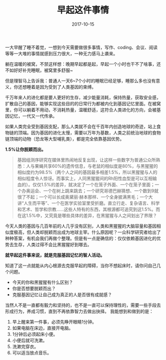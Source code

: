 ﻿---
layout: post
title: 早起这件事情
date: 2017-10-15
categories: blog
tags: [生活,习惯,励志]
description: 

---

一大早醒了睡不着觉，一想到今天需要做很多事情，写作、coding、会议、阅读等等一大堆的事情就感到压力很大，一种无力感马上袭来。

躺在温暖的被窝，不禁这样想：晚期早起都是起，早起一个小时也干不了啥事，还不如好好补充睡眠，被窝里多舒服~

但是理智马上告诉我：普通人一天6~7个小时的睡眠已经足够，睡那么多也没有意义，你还想睡着是因为受到了人类基因的束缚。

千万年来人的进化都是要人更好的生存，减少能量消耗，保持热量，获取安全感，扩散自己的基因，能够实现这些目的的日常行为都被内化到基因记忆里面。在被窝里，你可以躺着不用动，不消耗热量，温暖舒适，这符合人类进化的方向，会被基因记忆，一代又一代传承。

如果人类完全受到基因支配，那么人类就不会在千百年内创造地球的奇迹，站上食物链的顶端。因为基因的进化太慢，需要以万年为基数，人类之前统治地球的食物链顶端的动物（恐龙等大型哺乳类），都是完全依靠基因优势。

**1.5%让你脱颖而出。**

>基因组测序研究在媒体里热闹地反复出现，让这样一些数字为普通公众所熟悉：人与果蝇共享60%的遗传信息，与老鼠的相似度是80%，与黑猩猩的相似度约为98.5%（两个人之间的基因最多相差1.5%，所以黑猩猩与人的相似程度令人惊讶。而事实上，人同黑猩猩间的Rh阳性血型是可以互相输血的）。仅仅1.5%的差异，就决定了一个在笼子外面、一个在笼子里面；一个办奥运会、一个在树上跳来跳去；一个研究哥德巴赫猜想、一个数到9就很了不起；一个可以长成奥黛丽·赫本那样、一个全身披满黑毛；一个大讲“人生而平等”、一个在医学实验室里受折磨。直立行走、复杂语言、科学和艺术、哲学和宗教……这些人特有的东西，其根源都可追究到这1.5%。而在这1.5%中，又究竟是哪些具体的差异，在黑猩猩与人之间划出了界限？

今天人类的基因与几百年前的人几乎没有区别，人类和黑猩猩的大脑容量和基因相似度极高，但人类却脱颖而出成为地球主宰。什么原因呢？一众科学研究者给出了种种答案，有机会我们再做个整理。但是有一点是确信的：仅仅依赖基因进化的优势去生存，人类过得不会比黑猩猩好到哪去。


**就早起这件事来说，就是克服基因记忆的智人活动。**

知道了这一点就能从内心根源去克服早起的障碍，当你不想起床时，请你问自己几个问题。
- 今天的你和黑猩猩有什么区别？
- 你是否想要脱颖而出？
- 克服基因记忆让自己成为真正的人是否很有成就感？

当然人不是一直都有毅力和坚持的，也不是一直可以保持理性的，需要一些手段去形成行为，养成习惯，直到不再依靠智力去做出抉择。
我能想到和做到的是：
1.  早上醒来第一件事，必须先睁开眼睛1分钟。
2.  如果电脑在床边，直接开电脑。
3. 1分钟后必须起床小便。
4. 小便后就可洗漱。
5. 洗漱完穿衣。
6. 可以适当放点音乐。